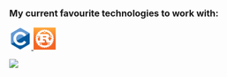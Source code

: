 <p align="center">
  <h3 align="left">My current favourite technologies to work with:</h3>
  <p align="left"> <a href="https://www.cprogramming.com/" target="_blank" rel="noreferrer"> <img src="https://raw.githubusercontent.com/devicons/devicon/master/icons/c/c-original.svg" alt="c" width="40" height="40"/> </a> <a href="https://www.rust-lang.org" target="_blank" rel="noreferrer"> <img src="https://github.com/n0c1337/n0c1337/blob/master/rust400x400.png" alt="rust" width="40" height="40"/> </a> </p>
  <img width="494" src="https://github-readme-stats.vercel.app/api/top-langs/?username=n0c1337&layout=compact">
</p>
